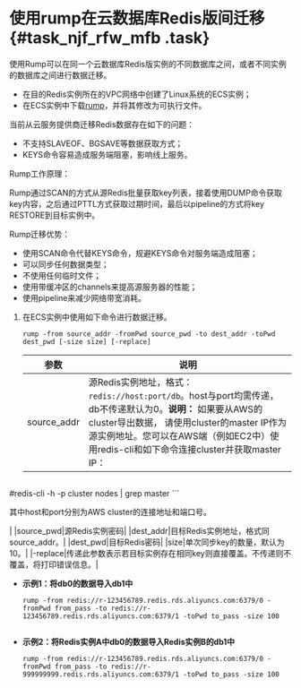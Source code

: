 # 使用rump在云数据库Redis版间迁移 {#task_njf_rfw_mfb .task}

使用Rump可以在同一个云数据库Redis版实例的不同数据库之间，或者不同实例的数据库之间进行数据迁移。

-   在目的Redis实例所在的VPC网络中创建了Linux系统的ECS实例；
-   在ECS实例中下载[rump](http://docs-aliyun.cn-hangzhou.oss.aliyun-inc.com/assets/attach/94155/cn_zh/1551331952215/rump)，并将其修改为可执行文件。

当前从云服务提供商迁移Redis数据存在如下的问题：

-   不支持SLAVEOF、BGSAVE等数据获取方式；
-   KEYS命令容易造成服务端阻塞，影响线上服务。

Rump工作原理：

Rump通过SCAN的方式从源Redis批量获取key列表，接着使用DUMP命令获取key内容，之后通过PTTL方式获取过期时间，最后以pipeline的方式将key RESTORE到目标实例中。

Rump迁移优势：

-   使用SCAN命令代替KEYS命令，规避KEYS命令对服务端造成阻塞；
-   可以同步任何数据类型；
-   不使用任何临时文件；
-   使用带缓冲区的channels来提高源服务器的性能；
-   使用pipeline来减少网络带宽消耗。

1.  在ECS实例中使用如下命令进行数据迁移。 

    ```
    rump -from source_addr -fromPwd source_pwd -to dest_addr -toPwd dest_pwd [-size size] [-replace]
    ```

    |参数|说明|
    |--|--|
    |source\_addr|源Redis实例地址，格式：`redis://host:port/db`。host与port均需传递，db不传递默认为0。**说明：** 如果要从AWS的cluster导出数据， 请使用cluster的master IP作为源实例地址。您可以在AWS端（例如EC2中）使用redis-cli和如下命令连接cluster并获取master IP：

    ```
#redis-cli -h <host> -p <port> cluster nodes | grep master
    ```

其中host和port分别为AWS cluster的连接地址和端口号。

|
    |source\_pwd|源Redis实例密码|
    |dest\_addr|目标Redis实例地址，格式同source\_addr。|
    |dest\_pwd|目标Redis密码|
    |size|单次同步key的数量，默认为10。|
    |-replace|传递此参数表示若目标实例存在相同key则直接覆盖。不传递则不覆盖，将打印错误信息。|


-   **示例1：将db0的数据导入db1中**

    ```
    rump -from redis://r-123456789.redis.rds.aliyuncs.com:6379/0 -fromPwd from_pass -to redis://r-123456789.redis.rds.aliyuncs.com:6379/1 -toPwd to_pass -size 100 
    
    
    ```

-   **示例2：将Redis实例A中db0的数据导入Redis实例B的db1中**

    ```
    rump -from redis://r-123456789.redis.rds.aliyuncs.com:6379/0 -fromPwd from_pass -to redis://r-999999999.redis.rds.aliyuncs.com:6379/1 -toPwd to_pass -size 100 
    
    
    ```


